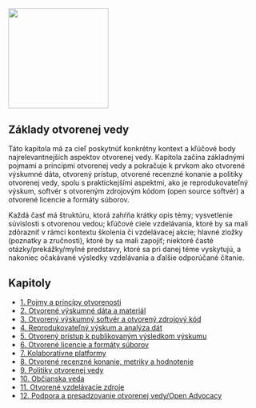 ## <img src="/Images/Icons/open_science.png" width="200" height="200" />
## Základy otvorenej vedy 

Táto kapitola má za cieľ poskytnúť konkrétny kontext a kľúčové body najrelevantnejších aspektov otvorenej vedy. Kapitola začína základnými pojmami a princípmi otvorenej vedy a pokračuje k prvkom ako otvorené výskumné dáta, otvorený prístup, otvorené recenzné konanie a politiky otvorenej vedy, spolu s praktickejšími aspektmi, ako je reprodukovateľný výskum, softvér s otvoreným zdrojovým kódom (open source softvér) a otvorené licencie a formáty súborov.

Každá časť má štruktúru, ktorá zahŕňa krátky opis témy; vysvetlenie súvislosti s otvorenou vedou; kľúčové ciele vzdelávania, ktoré by sa mali zdôrazniť v rámci kontextu školenia či vzdelávacej akcie; hlavné zložky \(poznatky a zručnosti\), ktoré by sa mali zapojiť; niektoré časté otázky/prekážky/mylné predstavy, ktoré sa pri danej téme vyskytujú, a nakoniec očakávané výsledky vzdelávania a ďalšie odporúčané čítanie.

## Kapitoly

* [1. Pojmy a princípy otvorenosti](https://github.com/Open-Science-Training-Handbook/Open-Science-Training-Handbook_EN/blob/master/02OpenScienceBasics/01OpenConceptsAndPrinciples.md)
* [2. Otvorené výskumné dáta a materiál](https://github.com/Open-Science-Training-Handbook/Open-Science-Training-Handbook_EN/blob/master/02OpenScienceBasics/02OpenResearchDataAndMaterials.md)
* [3. Otvorený výskumný softvér a otvorený zdrojový kód](https://github.com/Open-Science-Training-Handbook/Open-Science-Training-Handbook_EN/blob/master/02OpenScienceBasics/03OpenResearchSoftwareAndOpenSource.md)
* [4. Reprodukovateľný výskum a analýza dát](https://github.com/Open-Science-Training-Handbook/Open-Science-Training-Handbook_EN/blob/master/02OpenScienceBasics/04ReproducibleResearchAndDataAnalysis.md)
* [5. Otvorený prístup k publikovaným výsledkom výskumu](https://github.com/Open-Science-Training-Handbook/Open-Science-Training-Handbook_EN/blob/master/02OpenScienceBasics/05OpenAccessToPublishedResearchResults.md)
* [6. Otvorené licencie a formáty súborov](https://github.com/Open-Science-Training-Handbook/Open-Science-Training-Handbook_EN/blob/master/02OpenScienceBasics/06OpenLicensingAndFileFormats.md)
* [7. Kolaboratívne platformy](https://github.com/Open-Science-Training-Handbook/Open-Science-Training-Handbook_EN/blob/master/02OpenScienceBasics/07CollaborativePlatforms.md)
* [8. Otvorené recenzné konanie, metriky a hodnotenie](https://github.com/Open-Science-Training-Handbook/Open-Science-Training-Handbook_EN/blob/master/02OpenScienceBasics/08OpenPeerReviewMetricsAndEvaluation.md)
* [9. Politiky otvorenej vedy](https://github.com/Open-Science-Training-Handbook/Open-Science-Training-Handbook_EN/blob/master/02OpenScienceBasics/09OpenSciencePolicies.md)
* [10. Občianska veda](https://github.com/Open-Science-Training-Handbook/Open-Science-Training-Handbook_EN/blob/master/02OpenScienceBasics/10CitizenScience.md)
* [11. Otvorené vzdelávacie zdroje](https://github.com/Open-Science-Training-Handbook/Open-Science-Training-Handbook_EN/blob/master/02OpenScienceBasics/11OpenEducationalResources.md)
* [12. Podpora a presadzovanie otvorenej vedy/Open Advocacy](https://github.com/Open-Science-Training-Handbook/Open-Science-Training-Handbook_EN/blob/master/02OpenScienceBasics/12OpenAdvocacy.md)


